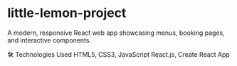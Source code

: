 # little-lemon-project
A modern, responsive React web app showcasing menus, booking pages, and interactive components.

🛠 Technologies Used
HTML5, CSS3, JavaScript
React.js, Create React App
